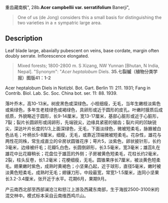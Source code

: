 重齿藏南枫",
28b.**Acer campbellii var. serratifolium** Banerji",

> One of us (de Jong) considers this a small basis for distinguishing the two varieties in a ± sympatric large area.

## Description
Leaf blade large, abaxially pubescent on veins, base cordate, margin often doubly serrate. Inflorescence elongated.

> Mixed forests; 1800-2800 m. S Xizang, NW Yunnan [Bhutan, N India, Nepal].
  "Synonym": "*Acer heptalobum* Diels.
**35.七裂槭（植物分类学报）图版41：1-2**

Acer heptalobum Diels in Notizbl. Bot. Gart. Berlin 11: 211. 1931; Fang in Contrib. Biol. Lab. Sc. Soc. China bot. ser. 11: 88. 1939.

落叶乔木，高10-13米。树皮黑色或深绿色。小枝细瘦，无毛，当年生嫩枝淡紫色或紫绿色，多年生老枝绿色或褐绿色，具卵形或近于圆形的皮孔。叶嫩时膜质后成纸质，外貌略近于圆形，长9-14厘米，宽13-17厘米，基部心脏形或近于心脏形，7裂；裂片长圆卵形或阔卵形，先端锐尖，边缘具紧密的锯齿；裂片间的凹缺锐尖，深达叶片长度的1/3,上面深绿色，无毛，下面淡绿色，微被短柔毛，脉腋被白色丛毛；叶柄长5-8厘米，细瘦，无毛，或靠近顶端微被短柔毛。花杂性，雄花与两性花同株，常生成直立的伞房状圆锥花序；萼片5，淡紫色，卵状披针形，长约3毫米，边缘被纤毛；花瓣5,白色，长圆倒卵形，长3.5毫米，宽3毫米；雄蕊8,在雄花中比花瓣稍长；花盘位于雄蕊的外侧；子房被黄色短柔毛，花柱长约2毫米，2裂，柱头反卷，长1.2毫米；花梗细瘦，无毛。圆锥果序长7厘米，被淡黄色短柔毛。翅果嫩时紫色，成熟时黄褐色；小坚果凸起，近于球形，直径5毫米，嫩时被淡黄色短柔毛，成熟时无毛；翅镰刀形，中段最宽，常宽1-1.5厘米，连同小坚果长3.2-3.4厘米，张开近于水平。花期6月，果期9月。

产云南西北部至西部澜沧江和怒江上游及西藏东南部，生于海拔2500-3100米的混交林中。模式标本采自云南维西鸡爪山。
